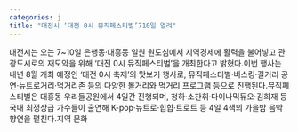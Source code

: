 ```yaml
---
categories: j
title: "대전시 ‘대전 0시 뮤직페스티벌’710일 열려"
---
```

대전시는 오는 7~10일 은행동·대흥동 일원 원도심에서 지역경제에 활력을 불어넣고 관광도시로의 재도약을 위해 ‘대전 0시 뮤직페스티벌’을 개최한다고 밝혔다.이번 행사는 내년 8월 개최 예정인 ‘대전 0시 축제’의 맛보기 행사로, 뮤직페스티벌·버스킹·길거리 공연·뉴트로거리·먹거리존 등의 다양한 볼거리와 먹거리 프로그램 등으로 진행된다.뮤직페스티벌은 대흥동 우리들공원에서 4일간 진행되며, 청하·소찬휘·다이나믹듀오·김희재 등 국내 최정상급 가수들이 출연해 K-pop·뉴트로·힙합·트로트 등 4일 4색의 가을밤 음악 향연을 펼친다.지역 문화